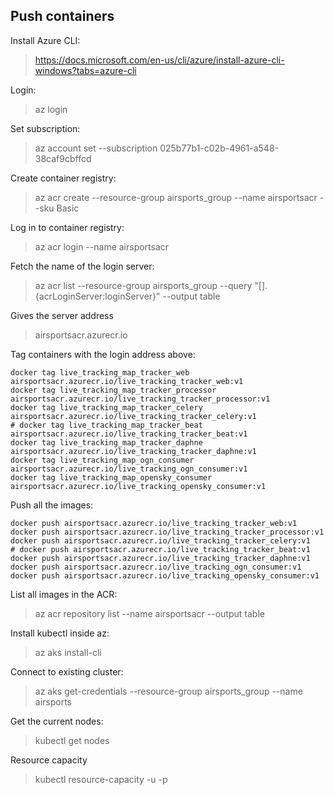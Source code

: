 ## Push containers ##
Install Azure CLI:
> https://docs.microsoft.com/en-us/cli/azure/install-azure-cli-windows?tabs=azure-cli

Login: 
> az login

Set subscription:
> az account set --subscription 025b77b1-c02b-4961-a548-38caf9cbffcd

Create container registry: 
> az acr create --resource-group airsports_group --name airsportsacr --sku Basic

Log in to container registry: 
> az acr login --name airsportsacr

Fetch the name of the login server: 
> az acr list --resource-group airsports_group --query "[].{acrLoginServer:loginServer}" --output table

Gives the server address
> airsportsacr.azurecr.io

Tag containers with the login address above:
```
docker tag live_tracking_map_tracker_web airsportsacr.azurecr.io/live_tracking_tracker_web:v1
docker tag live_tracking_map_tracker_processor airsportsacr.azurecr.io/live_tracking_tracker_processor:v1
docker tag live_tracking_map_tracker_celery airsportsacr.azurecr.io/live_tracking_tracker_celery:v1
# docker tag live_tracking_map_tracker_beat airsportsacr.azurecr.io/live_tracking_tracker_beat:v1
docker tag live_tracking_map_tracker_daphne airsportsacr.azurecr.io/live_tracking_tracker_daphne:v1
docker tag live_tracking_map_ogn_consumer airsportsacr.azurecr.io/live_tracking_ogn_consumer:v1
docker tag live_tracking_map_opensky_consumer airsportsacr.azurecr.io/live_tracking_opensky_consumer:v1
```
Push all the images:
```
docker push airsportsacr.azurecr.io/live_tracking_tracker_web:v1 
docker push airsportsacr.azurecr.io/live_tracking_tracker_processor:v1
docker push airsportsacr.azurecr.io/live_tracking_tracker_celery:v1
# docker push airsportsacr.azurecr.io/live_tracking_tracker_beat:v1
docker push airsportsacr.azurecr.io/live_tracking_tracker_daphne:v1
docker push airsportsacr.azurecr.io/live_tracking_ogn_consumer:v1
docker push airsportsacr.azurecr.io/live_tracking_opensky_consumer:v1
```
List all images in the ACR:
> az acr repository list --name airsportsacr --output table

Install kubectl inside az:
> az aks install-cli

Connect to existing cluster:
> az aks get-credentials --resource-group airsports_group --name airsports

Get the current nodes:
> kubectl get nodes

Resource capacity
> kubectl resource-capacity -u -p